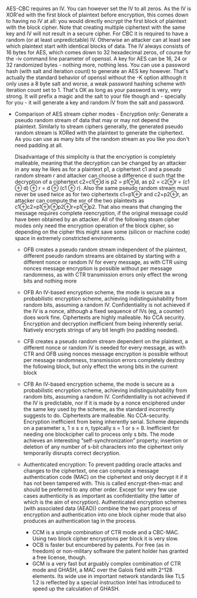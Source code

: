 AES-CBC requires an IV. You can however set the IV to all zeros. As the IV is XOR'ed with the first block of plaintext before encryption, this comes down to having no IV at all: you would directly encrypt the first block of plaintext with the block cipher.
Note that creating multiple ciphertext with the same key and IV will not result in a secure cipher. For CBC it is required to have a random (or at least unpredictable) IV. Otherwise an attacker can at least see which plaintext start with identical blocks of data.
The IV always consists of 16 bytes for AES, which comes down to 32 hexadecimal zeros, of course for the -iv command line parameter of openssl.
A key for AES can be 16, 24 or 32 randomized bytes - nothing more, nothing less. You can use a password hash (with salt and iteration count) to generate an AES key however. That's actually the standard behavior of openssl without the -K option although it only uses a 8 byte salt and worse, a weak password hashing scheme with iteration count set to 1. That's OK as long as your password is very, very strong. It will prefix a magic and the salt to your file though and - specially for you - it will generate a key and random IV from the salt and password.


- Comparison of AES stream cipher modes - Encryption only:
    Generate a pseudo random stream of data that may or may not depend the plaintext.
    Similarly to stream ciphers generally, the generated pseudo random stream is XORed with the plaintext to generate the ciphertext.
    As you can use as many bits of the random stream as you like you don't need padding at all.

    Disadvantage of this simplicity is that the encryption is completely malleable, meaning that the decryption can be changed by an attacker in any way he likes as for a plaintext p1, a ciphertext c1 and a pseudo random stream r and attacker can choose a difference d such that the decryption of a ciphertext c2=c1⊕d is p2 = p1⊕d, as p2 = c2⊕r = (c1 ⊕ d) ⊕ r = d ⊕ (c1 ⊕ r). Also the same pseudo random stream must never be used twice as for two ciphertexts c1=p1⊕r and c2=p2⊕r, an attacker can compute the xor of the two plaintexts as c1⊕c2=p1⊕r⊕p2⊕r=p1⊕p2. That also means that changing the message requires complete reencryption, if the original message could have been obtained by an attacker. All of the following steam cipher modes only need the encryption operation of the block cipher, so depending on the cipher this might save some (silicon or machine code) space in extremely constricted environments.
  - OFB creates a pseudo random stream independent of the plaintext,
        different pseudo random streams are obtained by starting with a different nonce or random IV for every message,
        as with CTR using nonces message encryption is possible without per message randomness,
        as with CTR transmission errors only effect the wrong bits and nothing more
  - OFB An IV-based encryption scheme, the mode is secure as a probabilistic encryption scheme, achieving indistinguishability from random bits, assuming a random IV.
        Confidentiality is not achieved if the IV is a nonce, although a fixed sequence of IVs (eg, a counter) does work fine.
        Ciphertexts are highly malleable. No CCA security. Encryption and decryption inefficient from being inherently serial.
        Natively encrypts strings of any bit length (no padding needed).
  - CFB creates a pseudo random stream dependent on the plaintext,
        a different nonce or random IV is needed for every message,
        as with CTR and OFB using nonces message encryption is possible without per message randomness,
        transmission errors completely destroy the following block, but only effect the wrong bits in the current block
  - CFB An IV-based encryption scheme, the mode is secure as a probabilistic encryption scheme, achieving indistinguishability from random bits, assuming a random IV.
        Confidentiality is not achieved if the IV is predictable, nor if it is made by a nonce enciphered under the same key used by the scheme, as the standard incorrectly suggests to do.
        Ciphertexts are malleable. No CCA-security. Encryption inefficient from being inherently serial.
        Scheme depends on a parameter s, 1 ≤ s ≤ n, typically s = 1 or s = 8. Inefficient for needing one blockcipher call to process only s bits.
        The mode achieves an interesting “self-synchronization” property; insertion or deletion of any number of s-bit characters into the ciphertext only temporarily disrupts correct decryption.

  - Authenticated encryption: To prevent padding oracle attacks and changes to the ciphertext, one can compute a message authentication code (MAC) on the ciphertext and only decrypt it if it has not been tampered with.
    This is called encrypt-then-mac and should be preferred to any other order. Except for very few use cases authenticity is as important as confidentiality (the latter of which is the aim of encryption).
    Authenticated encryption schemes (with associated data (AEAD)) combine the two part process of encryption and authentication into one block cipher mode that also produces an authentication tag in the process.
    - CCM is a simple combination of CTR mode and a CBC-MAC. Using two block cipher encryptions per block it is very slow.
    - OCB is faster but encumbered by patents. For free (as in freedom) or non-military software the patent holder has granted a free license, though.
    - GCM is a very fast but arguably complex combination of CTR mode and GHASH, a MAC over the Galois field with 2^128 elements. Its wide use in important network standards like TLS 1.2 is reflected by a special instruction Intel has introduced to speed up the calculation of GHASH.
